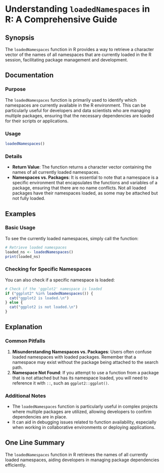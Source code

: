 <!--
Meta Description: # Understanding `loadedNamespaces` in R: A Comprehensive Guide ## Synopsis The `loadedNamespaces` function in R provides a way to retrieve a character...
Meta Keywords: loaded, namespaces, loadednamespaces, function, packages
-->

# Understanding `loadedNamespaces` in R: A Comprehensive Guide

## Synopsis
The `loadedNamespaces` function in R provides a way to retrieve a character vector of the names of all namespaces that are currently loaded in the R session, facilitating package management and development.

## Documentation
### Purpose
The `loadedNamespaces` function is primarily used to identify which namespaces are currently available in the R environment. This can be particularly useful for developers and data scientists who are managing multiple packages, ensuring that the necessary dependencies are loaded for their scripts or applications.

### Usage
```R
loadedNamespaces()
```

### Details
- **Return Value**: The function returns a character vector containing the names of all currently loaded namespaces.
- **Namespaces vs. Packages**: It is essential to note that a namespace is a specific environment that encapsulates the functions and variables of a package, ensuring that there are no name conflicts. Not all loaded packages have their namespaces loaded, as some may be attached but not fully loaded.

## Examples
### Basic Usage
To see the currently loaded namespaces, simply call the function:
```R
# Retrieve loaded namespaces
loaded_ns <- loadedNamespaces()
print(loaded_ns)
```

### Checking for Specific Namespaces
You can also check if a specific namespace is loaded:
```R
# Check if the 'ggplot2' namespace is loaded
if ("ggplot2" %in% loadedNamespaces()) {
  cat("ggplot2 is loaded.\n")
} else {
  cat("ggplot2 is not loaded.\n")
}
```

## Explanation
### Common Pitfalls
1. **Misunderstanding Namespaces vs. Packages**: Users often confuse loaded namespaces with loaded packages. Remember that a namespace may exist without the package being attached to the search path.
2. **Namespace Not Found**: If you attempt to use a function from a package that is not attached but has its namespace loaded, you will need to reference it with `::`, such as `ggplot2::ggplot()`.

### Additional Notes
- The `loadedNamespaces` function is particularly useful in complex projects where multiple packages are utilized, allowing developers to confirm dependencies are in place.
- It can aid in debugging issues related to function availability, especially when working in collaborative environments or deploying applications.

## One Line Summary
The `loadedNamespaces` function in R retrieves the names of all currently loaded namespaces, aiding developers in managing package dependencies efficiently.